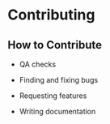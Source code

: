 # Contributing

## How to Contribute

* QA checks

* Finding and fixing bugs

* Requesting features

* Writing documentation
